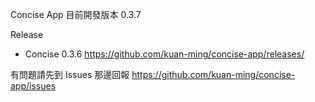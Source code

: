 Concise App
目前開發版本 0.3.7

Release
- Concise 0.3.6 
https://github.com/kuan-ming/concise-app/releases/

有問題請先到 Issues 那邊回報
https://github.com/kuan-ming/concise-app/issues